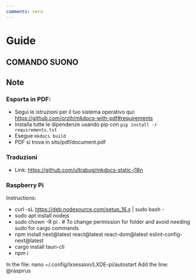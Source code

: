 ```yaml
---
comments: vero
---
```


# Guide
## COMANDO SUONO


## Note
### Esporta in PDF:
- Segui le istruzioni per il tuo sistema operativo qui: https://github.com/orzih/mkdocs-with-pdf#requirements
- Installa tutte le dipendenze usando pip con `pip install -r requirements.txt`
- Esegue `mkdocs build`
- PDF si trova in sito/pdf/document.pdf

### Traduzioni
- Link: https://github.com/ultrabug/mkdocs-static-i18n

### Raspberry Pi
Instructions:
- curl -sL https://deb.nodesource.com/setup_16.x | sudo bash -
- sudo apt install nodejs
- sudo chown -R pi .         # To change permission for folder and avoid needing sudo for cargo commands
- npm install next@latest react@latest react-dom@latest eslint-config-next@latest
- cargo install tauri-cli
- npm i

In the file: nano ~/.config/lxsession/LXDE-pi/autostart Add the line: @raspirus
